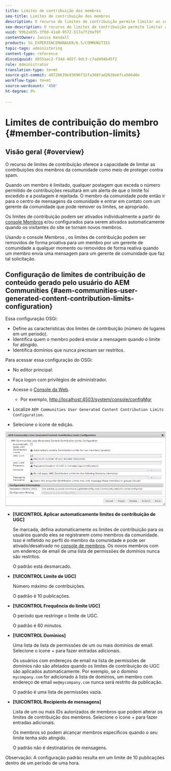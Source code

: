 ```yaml
---
title: Limites de contribuição dos membros
seo-title: Limites de contribuição dos membros
description: O recurso de limites de contribuição permite limitar as contribuições para proteção contra spam
seo-description: O recurso de limites de contribuição permite limitar as contribuições para proteção contra spam
uuid: 99b2a855-3f0d-41a0-9572-517a7f29af9f
contentOwner: Janice Kendall
products: SG_EXPERIENCEMANAGER/6.5/COMMUNITIES
topic-tags: administering
content-type: reference
discoiquuid: d855aac2-f34d-402f-9dc3-c7ad494b45f2
role: Administrator
translation-type: tm+mt
source-git-commit: 48726639e93696f32fa368fad2630e6fca50640e
workflow-type: tm+mt
source-wordcount: '450'
ht-degree: 0%

---
```



# Limites de contribuição do membro {#member-contribution-limits}

## Visão geral {#overview}

O recurso de limites de contribuição oferece a capacidade de limitar as contribuições dos membros da comunidade como meio de proteger contra spam.

Quando um membro é limitado, qualquer postagem que exceda o número permitido de contribuições resultará em um alerta de que o limite foi excedido e a postagem é rejeitada. O membro da comunidade pode então ir para o centro de mensagens da comunidade e entrar em contato com um gerente da comunidade que pode remover os limites, se apropriado.

Os limites de contribuição podem ser ativados individualmente a partir do [console Membros](members.md) e/ou configurados para serem ativados automaticamente quando os visitantes do site se tornam novos membros.

Usando o console Membros , os limites de contribuição podem ser removidos de forma proativa para um membro por um gerente de comunidade a qualquer momento ou removidos de forma reativa quando um membro envia uma mensagem para um gerente de comunidade que faz tal solicitação.

## Configuração de limites de contribuição de conteúdo gerado pelo usuário do AEM Communities {#aem-communities-user-generated-content-contribution-limits-configuration}

Essa configuração OSGi:

* Define as características dos limites de contribuição (número de lugares em um período).
* Identifica quem o membro poderá enviar a mensagem quando o limite for atingido.
* Identifica domínios que nunca precisam ser restritos.

Para acessar essa configuração do OSGi:

* No editor principal:
* Faça logon com privilégios de administrador.
* Acesse o [Console da Web](../../help/sites-deploying/configuring-osgi.md).

   * Por exemplo, [http://localhost:4503/system/console/configMgr](http://localhost:4503/system/console/configMgr)

* Localize `AEM Communities User Generated Content Contribution Limits Configuration`.
* Selecione o ícone de edição.

![configure-limits](assets/configure-limits.png)

* **[!UICONTROL Aplicar automaticamente limites de contribuição de UGC]**

   Se marcada, defina automaticamente os limites de contribuição para os usuários quando eles se registrarem como membros da comunidade. Isso é refletido no perfil do membro da comunidade e pode ser ativado/desativado no [console de membros](members.md). Os novos membros com um endereço de email de uma lista de permissões de domínios nunca são restritos.

   O padrão está desmarcado.

* **[!UICONTROL Limite de UGC]**

   Número máximo de contribuições.

   O padrão é 10 publicações.

* **[!UICONTROL Frequência do limite UGC]**

   O período que restringe o limite de UGC.

   O padrão é 60 minutos.

* **[!UICONTROL Domínios]**

   Uma lista de  lista de permissões de um ou mais domínios de email. Selecione o ícone + para fazer entradas adicionais.

   Os usuários com endereços de email na lista de permissões de domínios não são afetados quando os limites de contribuição do UGC são aplicados automaticamente. Por exemplo, se o domínio `mycompany.com` for adicionado à lista de domínios, um membro com endereço de email `me@mycompany.com` nunca será restrito da publicação.

   O padrão é uma  lista de permissões vazia.

* **[!UICONTROL Recipients de mensagens]**

   Lista de um ou mais IDs autorizados de membros que podem alterar os limites de contribuição dos membros. Selecione o ícone + para fazer entradas adicionais.

   Os membros só podem alcançar membros específicos quando o seu limite tenha sido atingido.

   O padrão não é destinatários de mensagens.

Observação: A configuração padrão resulta em um limite de 10 publicações dentro de um período de uma hora.
